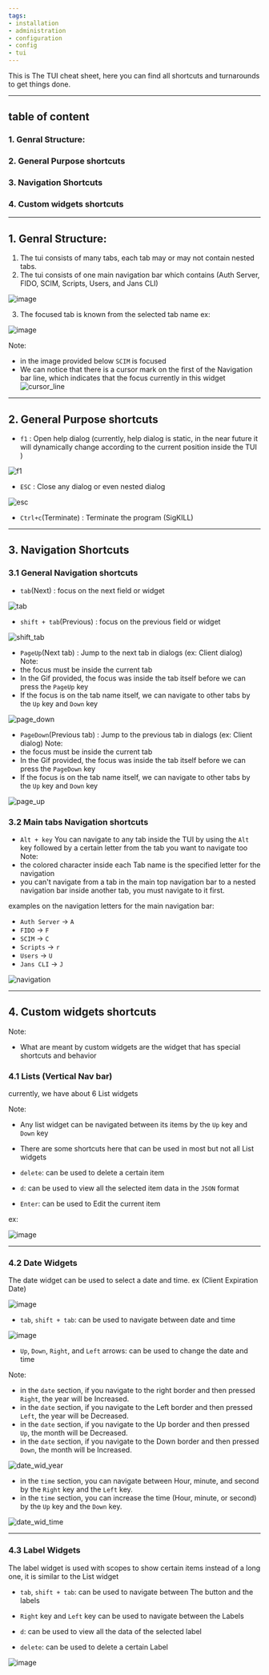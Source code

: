 ```yaml
---
tags:
- installation
- administration
- configuration
- config
- tui
---
```


This is The TUI cheat sheet, here you can find all shortcuts and turnarounds to get things done.

------------------------

## table of content
### 1. Genral Structure:
### 2. General Purpose shortcuts 
### 3. Navigation Shortcuts 
### 4. Custom widgets shortcuts 
---------------------------------------
## 1. Genral Structure:

1. The tui consists of many tabs, each tab may or may not contain nested tabs.
2. The tui consists of one main navigation bar which contains (Auth Server, FIDO, SCIM, Scripts, Users, and Jans CLI)

![image](https://user-images.githubusercontent.com/63171603/216954725-46c556bd-11ae-46f0-bb1c-e9c5f1e89d60.png)

3. The focused tab is known from the selected tab name
ex:

![image](https://user-images.githubusercontent.com/63171603/216954883-749f5493-9313-4326-8429-7898e0cd55f3.png)

Note:

* in the image provided below `SCIM` is focused 
* We can notice that there is a cursor mark on the first of the Navigation bar line, which indicates that the focus currently in this widget
![cursor_line](https://user-images.githubusercontent.com/63171603/216955914-01f28440-81f3-437d-a018-c0f117dcd24e.gif)

---------------------------------------------

## 2. General Purpose shortcuts 

*  `f1` : 
Open help dialog (currently, help dialog is static, in the near future it will dynamically change according to the current position inside the TUI )

![f1](https://user-images.githubusercontent.com/63171603/210387872-099413f4-5e33-43e9-86c7-440e55c9f85c.png)

*  `ESC` : 
Close any dialog or even nested dialog

![esc](https://user-images.githubusercontent.com/63171603/210389011-97da92b1-57b8-4628-9810-3a571255ea20.gif)

* `Ctrl+c`(Terminate) :
Terminate the program (SigKILL)

------------------------------------

## 3. Navigation Shortcuts 
### 3.1 General Navigation shortcuts 

* `tab`(Next) :
focus on the next field or widget

![tab](https://user-images.githubusercontent.com/63171603/216956961-f88010e9-6f81-4401-b920-e7522c774115.gif)

* `shift + tab`(Previous) :
focus on the previous field or widget

![shift_tab](https://user-images.githubusercontent.com/63171603/216957299-595b5ca1-9d9a-4d8b-8b19-ae939390f9ea.gif)


* `PageUp`(Next tab) :
Jump to the next tab in dialogs (ex: Client dialog)
Note: 
* the focus must be inside the current tab
* In the Gif provided, the focus was inside the tab itself before we can press the `PageUp` key
* If the focus is on the tab name itself, we can navigate to other tabs by the `Up` key and `Down` key

![page_down](https://user-images.githubusercontent.com/63171603/216957110-8a0629fa-dab8-4254-9900-dcc4fed5225f.gif)

* `PageDown`(Previous tab) :
Jump to the previous tab in dialogs (ex: Client dialog)
Note: 
* the focus must be inside the current tab
* In the Gif provided, the focus was inside the tab itself before we can press the `PageDown` key
* If the focus is on the tab name itself, we can navigate to other tabs by the `Up` key and `Down` key

![page_up](https://user-images.githubusercontent.com/63171603/216956999-5c813da5-f3a8-4755-9324-a4694b06ab68.gif)

### 3.2 Main tabs Navigation shortcuts 

* `Alt + key` 
You can navigate to any tab inside the TUI by using the `Alt` key followed by a certain letter from the tab you want to navigate too 
Note: 
* the colored character inside each Tab name is the specified letter for the navigation
* you can't navigate from a tab in the main top navigation bar to a nested navigation bar inside another tab, you must navigate to it first.

examples on the navigation letters for the main navigation bar:

* `Auth Server` -> `A`
* `FIDO` -> `F`
* `SCIM` -> `C`
* `Scripts` -> `r`
* `Users` -> `U`
* `Jans CLI` -> `J`

![navigation](https://user-images.githubusercontent.com/63171603/210389648-d4f7692d-d2c1-48bd-a05d-61dd887c0063.gif)

-----------------------------------------

## 4. Custom widgets shortcuts 
Note:
* What are meant by custom widgets are the widget that has special shortcuts and behavior 

### 4.1 Lists (Vertical Nav bar)
currently, we have about 6 List widgets

Note:
* Any list widget can be navigated between its items by the `Up` key and `Down` key
* There are some shortcuts here that can be used in most but not all List widgets 

* `delete`: 
can be used to delete a certain item

* `d`: 
can be used to view all the selected item data in the `JSON` format

* `Enter`: 
can be used to Edit the current item

ex:

![image](https://user-images.githubusercontent.com/63171603/216964422-1dcd692d-b9d0-4386-b12c-8a66b2dc3b4a.png)

--------------------------------------------------
### 4.2 Date Widgets
The date widget can be used to select a date and time. ex (Client Expiration Date)

![image](https://user-images.githubusercontent.com/63171603/216964886-12eefe6a-5617-4ce5-9db9-646c844ce18b.png)

* `tab`, `shift + tab`:
can be used to navigate between date and time

![image](https://user-images.githubusercontent.com/63171603/216969015-26263039-abef-404a-bcf7-4f4a080ded1f.png)

* `Up`, `Down`, `Right`, and `Left` arrows:
can be used to change the date and time

Note:
* in the `date` section, if you navigate to the right border and then pressed `Right`, the year will be Increased.
* in the `date` section, if you navigate to the Left border and then pressed `Left`, the year will be Decreased.
* in the `date` section, if you navigate to the Up border and then pressed `Up`, the month will be Decreased.
* in the `date` section, if you navigate to the Down border and then pressed `Down`, the month will be Increased.

![date_wid_year](https://user-images.githubusercontent.com/63171603/216966941-90cfed2e-5e56-4f92-b10c-7bebbb3c3229.gif)

* in the `time` section, you can navigate between Hour, minute, and second by the `Right` key and the `Left` key.
* in the `time` section, you can increase the time (Hour, minute, or second) by the `Up` key and the `Down` key.

![date_wid_time](https://user-images.githubusercontent.com/63171603/216968005-74f5a56c-fa9d-495d-95ad-ca71576198ab.gif)

--------------------------------------------------
### 4.3 Label Widgets

The label widget is used with scopes to show certain items instead of a long one, it is similar to the List widget

* `tab`, `shift + tab`:
can be used to navigate between The button and the labels

* `Right` key and `Left` key
can be used to navigate between the Labels

* `d`:
can be used to view all the data of the selected label

* `delete`: 
can be used to delete a certain Label


![image](https://user-images.githubusercontent.com/63171603/216968417-4cb15f2a-f01c-48bb-a27d-e4e73edb8082.png)
